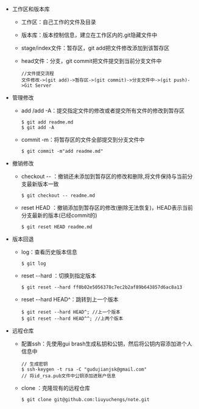 + 工作区和版本库
  + 工作区：自己工作的文件及目录
  + 版本库：版本控制信息，建立在工作区内的.git隐藏文件中
  + stage/index文件：暂存区，git add把文件修改添加到该暂存区
  + head文件：分支，git commit把文件提交到当前分支文件中

	  	//文件提交流程
	  	文件修改->(git add)->暂存区->(git commit)->分支文件中->(git push)->Git Server
+ 管理修改
  + add <fileName>/add -A：提交指定文件的修改或者提交所有文件的修改到暂存区

	  	$ git add readme.md
	  	$ git add -A
  + commit -m<message>：将暂存区的文件全部提交到分支文件中

	  	$ git commit -m"add readme.md"
+ 撤销修改
  + checkout -- <fileName>：撤销还未添加到暂存区的修改和删除,将文件保持与当前分支最新版本一致

	  	$ git checkout -- readme.md
  + reset HEAD <fileName>：撤销添加到暂存区的修改(删除无法恢复)，HEAD表示当前分支最新的版本(已经commit的)

	  	$ git reset HEAD readme.md
+ 版本回退
  + log：查看历史版本信息

	  	$ git log
  + reset --hard <version>：切换到指定版本

	  	$ git reset --hard ff0b02e5056378c7ec2b2af89b643857d6ac8a13
  + reset --hard HEAD^：跳转到上一个版本

	  	$ git reset --hard HEAD^; //上一个版本
	  	$ git reset --hard HEAD^^; //上两个版本
+ 远程仓库
  + 配置ssh：先使用gui brash生成私钥和公钥，然后将公钥内容添加进个人信息中

		// 生成密钥
		$ ssh-keygen -t rsa -C "gudujianjsk@gmail.com"
		// 将id_rsa.pub文件中公钥添加进账户信息
  + clone ：克隆现有的远程仓库

  		$ git clone git@github.com:liuyuchengs/note.git
